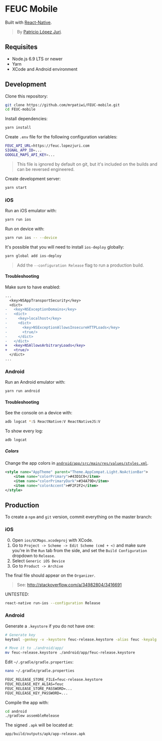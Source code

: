 # FEUC Mobile

Built with [React-Native](https://facebook.github.io/react-native/).

> By [Patricio López Juri](https://lopezjuri.com).

## Requisites

* Node.js 6.9 LTS or newer
* Yarn
* XCode and Android environment

## Development

Clone this repository:

```sh
git clone https://github.com/mrpatiwi/FEUC-mobile.git
cd FEUC-mobile
```

Install dependencies:

```sh
yarn install
```

Create `.env` file for the following configuration variables:

```sh
FEUC_API_URL=https://feuc.lopezjuri.com
SIGNAL_APP_ID=...
GOOGLE_MAPS_API_KEY=...
```

> This file is ignored by default on git, but it's included on the builds and can be reversed engineered.

Create development server:

```sh
yarn start
```

### iOS

Run an iOS emulator with:

```sh
yarn run ios
```

Run on device with:

```sh
yarn run ios -- --device
```

It's possible that you will need to install `ios-deploy` globally:

```sh
yarn global add ios-deploy
```

> Add the `--configuration Release` flag to run a production build.

#### Troubleshooting

Make sure to have enabled:

```diff
...
  <key>NSAppTransportSecurity</key>
  <dict>
-   <key>NSExceptionDomains</key>
-   <dict>
-     <key>localhost</key>
-     <dict>
-       <key>NSExceptionAllowsInsecureHTTPLoads</key>
-       <true/>
-     </dict>
-   </dict>
+   <key>NSAllowsArbitraryLoads</key>
+   <true/>
  </dict>
...
```

### Android

Run an Android emulator with:

```sh
yarn run android
```

#### Troubleshooting

See the console on a device with:

```sh
adb logcat *:S ReactNative:V ReactNativeJS:V
```

To show every log:

```sh
adb logcat
```

##### Colors

Change the app colors in [`android/app/src/main/res/values/styles.xml`](.android/app/src/main/res/values/styles.xml).

```xml
<style name="AppTheme" parent="Theme.AppCompat.Light.NoActionBar">
    <item name="colorPrimary">#43D1C0</item>
    <item name="colorPrimaryDark">#34A79D</item>
    <item name="colorAccent">#F2F2F2</item>
</style>
```

## Production

To create a `npm` and `git` version, commit everything on the master branch:

### iOS

0. Open `ios/UCMaps.xcodeproj` with XCode.
0. Go to `Project -> Scheme -> Edit Scheme (cmd + <)` and make sure you're in the `Run` tab from the side, and set the `Build Configuration` dropdown to `Release`.
0. Select `Generic iOS Device`
0. Go to `Product -> Archive`

The final file should appear on the `Organizer`.

> See: http://stackoverflow.com/a/34982804/3416691

UNTESTED:

```sh
react-native run-ios --configuration Release
```

### Android

Generate a `.keystore` if you do not have one:

```sh
# Generate key
keytool -genkey -v -keystore feuc-release.keystore -alias feuc -keyalg RSA -keysize 2048 -validity 10000

# Move it to ./android/app/
mv feuc-release.keystore ./android/app/feuc-release.keystore
```

Edit `~/.gradle/gradle.properties`:

```sh
nano ~/.gradle/gradle.properties
```

```txt
FEUC_RELEASE_STORE_FILE=feuc-release.keystore
FEUC_RELEASE_KEY_ALIAS=feuc
FEUC_RELEASE_STORE_PASSWORD=...
FEUC_RELEASE_KEY_PASSWORD=...
```

Compile the app with:

```sh
cd android
./gradlew assembleRelease
```

The signed `.apk` will be located at:

```sh
app/build/outputs/apk/app-release.apk
```
